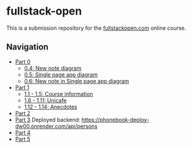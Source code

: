 # fullstack-open

This is a submission repository for the [fullstackopen.com](https://fullstackopen.com) online course.

## Navigation

- [Part 0](/part0)
  - [0.4: New note diagram](/part0/0_4_NewNoteDiagram.md)
  - [0.5: Single page app diagram](/part0/0_5_SinglePageAppDiagram.md)
  - [0.6: New note in Single page app diagram](/part0/0_6_SinglePageAppNewNoteDiagram.md)
- [Part 1](/part1)
  - [1.1 - 1.5: Course information](/part1/courseinfo)
  - [1.6 - 1.11: Unicafe](/part1/unicafe/)
  - [1.12 - 1.14: Anecdotes](/part1/anecdotes/)
- [Part 2](/part2)
- [Part 3](/part3)
    Deployed backend: https://phonebook-deploy-dw00.onrender.com/api/persons
- [Part 4](/part4)
- [Part 5](/part5)

